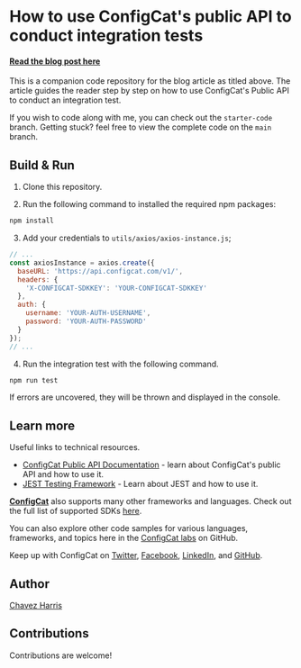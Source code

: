 # How to use ConfigCat's public API to conduct integration tests

#### [Read the blog post here](https://configcat.com/blog/2023/06/26/public-api-guide/)

This is a companion code repository for the blog article as titled above. The article guides the reader step by step on how to use ConfigCat's Public API to conduct an integration test.

If you wish to code along with me, you can check out the `starter-code` branch. Getting stuck? feel free to view the complete code on the `main` branch.

## Build & Run

1. Clone this repository.

2. Run the following command to installed the required npm packages:

```sh
npm install
```

3. Add your credentials to `utils/axios/axios-instance.js`;

```js
// ...
const axiosInstance = axios.create({
  baseURL: 'https://api.configcat.com/v1/',
  headers: {
    'X-CONFIGCAT-SDKKEY': 'YOUR-CONFIGCAT-SDKKEY'
  },
  auth: {
    username: 'YOUR-AUTH-USERNAME',
    password: 'YOUR-AUTH-PASSWORD'
  }
});
// ...
```

4. Run the integration test with the following command.

```js
npm run test
```

If errors are uncovered, they will be thrown and displayed in the console.

## Learn more

Useful links to technical resources.

- [ConfigCat Public API Documentation](https://configcat.com/docs/advanced/public-api/) - learn about ConfigCat's public API and how to use it.
- [JEST Testing Framework](https://jestjs.io/) - Learn about JEST and how to use it.

[**ConfigCat**](https://configcat.com) also supports many other frameworks and languages. Check out the full list of supported SDKs [here](https://configcat.com/docs/sdk-reference/overview/).

You can also explore other code samples for various languages, frameworks, and topics here in the [ConfigCat labs](https://github.com/configcat-labs) on GitHub.

Keep up with ConfigCat on [Twitter](https://twitter.com/configcat), [Facebook](https://www.facebook.com/configcat), [LinkedIn](https://www.linkedin.com/company/configcat/), and [GitHub](https://github.com/configcat).

## Author

[Chavez Harris](https://github.com/codedbychavez)

## Contributions

Contributions are welcome!

